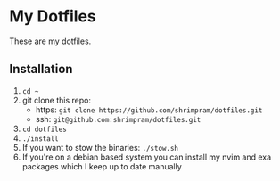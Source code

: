 # My Dotfiles
These are my dotfiles.

## Installation
1. `cd ~`
2. git clone this repo:
    - https: `git clone https://github.com/shrimpram/dotfiles.git`
    - ssh: `git@github.com:shrimpram/dotfiles.git`
3. `cd dotfiles`
4. `./install`
5. If you want to stow the binaries: `./stow.sh`
6. If you're on a debian based system you can install my nvim and exa packages which I keep up to date manually
